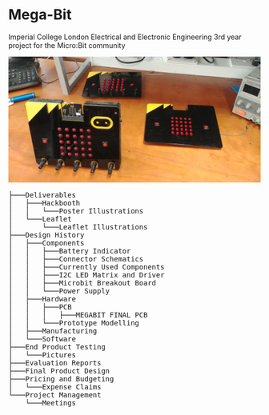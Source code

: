 # Mega-Bit
Imperial College London Electrical and Electronic Engineering 3rd year project for the Micro:Bit community

![Mega:Bit](prototypes.jpg)

<pre>
├───Deliverables
│   ├───Hackbooth
│   │   └───Poster Illustrations
│   └───Leaflet
│       └───Leaflet Illustrations
├───Design History
│   ├───Components
│   │   ├───Battery Indicator
│   │   ├───Connector Schematics
│   │   ├───Currently Used Components
│   │   ├───I2C LED Matrix and Driver
│   │   ├───Microbit Breakout Board
│   │   └───Power Supply
│   ├───Hardware
│   │   ├───PCB
│   │   │   ├───MEGABIT FINAL PCB
│   │   └───Prototype Modelling
│   ├───Manufacturing
│   └───Software
├───End Product Testing
│   └───Pictures
├───Evaluation Reports
├───Final Product Design
├───Pricing and Budgeting
│   └───Expense Claims
└───Project Management
    └───Meetings
</pre>
